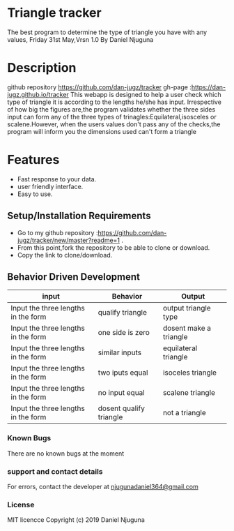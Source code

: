 # Triangle tracker
The best program to determine the type of triangle you have with any values, Friday 31st May,Vrsn 1.0
By Daniel Njuguna
# Description
github repository https://github.com/dan-jugz/tracker gh-page :https://dan-jugz.github.io/tracker 
This webapp is designed to help a user check which type of triangle it is according to the lengths he/she has input.
Irrespective of how big the figures are,the program validates whether the three sides input can form any of the three types of trinagles:Equilateral,isosceles or scalene.However, when the users values don't pass any of the checks,the program will inform you the dimensions used can't form a triangle
# Features
* Fast response to your data.
* user friendly interface.
* Easy to use.
## Setup/Installation Requirements
* Go to my github repository :https://github.com/dan-jugz/tracker/new/master?readme=1 .
* From this point,fork the repository to be able to clone or download.
* Copy the link to clone/download.
## Behavior Driven Development 
input|Behavior|Output
----|----|------
Input the three lengths in the form|qualify triangle|output triangle type
Input the three lengths in the form|one side is zero|  dosent make a triangle
Input the three lengths in the form|similar inputs|equilateral triangle
Input the three lengths in the form|two iputs equal|isoceles triangle
Input the three lengths in the form|no input equal|scalene triangle
Input the three lengths in the form|dosent qualify triangle|not a triangle
### Known Bugs
There are no known bugs at the moment
### support and contact details
For errors, contact the developer at njugunadaniel364@gmail.com
### License
MIT licencce Copyright (c) 2019 Daniel Njuguna